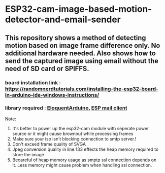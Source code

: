 # ESP32-cam-image-based-motion-detector-and-email-sender
## This repository shows a method of detecting motion based on image frame difference only. No additional hardware needed. Also shows how to send the captured image using email without the need of SD card or SPIFFS. 

### board installation link : https://randomnerdtutorials.com/installing-the-esp32-board-in-arduino-ide-windows-instructions/
### library required : [EloquentArduino](https://github.com/eloquentarduino/EloquentArduino), [ESP mail client](https://github.com/mobizt/ESP-Mail-Client)

Note: 
  1) It's better to power up the esp32-cam module with seperate power source or it might cause brownout while processing frames
  2) Make sure your isp isn't blocking connection to smtp server.!
  3) Don't exceed frame quality of SVGA
  4) Jpeg conversion quality in line 133 effects the heap memory required to store the image
  5) Becareful of heap memory usage as smptp ssl connection depends on it. Less memory might cause problem when handling ssl connection. 

